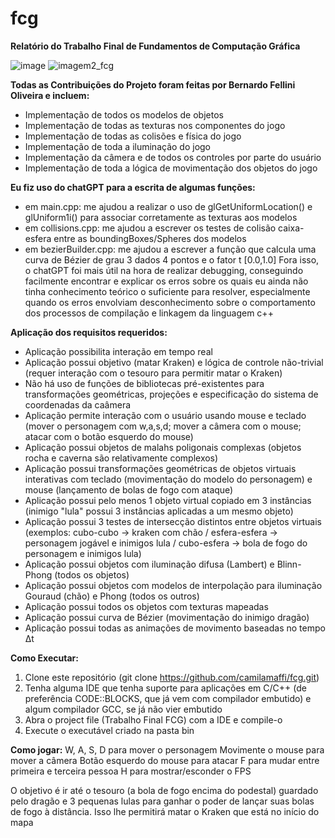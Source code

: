 # fcg
**Relatório do Trabalho Final de Fundamentos de Computação Gráfica**

![image](https://github.com/user-attachments/assets/bd3a2139-f9f8-4be6-861b-52338a842267)
![imagem2_fcg](https://github.com/user-attachments/assets/2d711e0f-c9bb-4334-983c-85d1a38a7cbb)

**Todas as Contribuições do Projeto foram feitas por Bernardo Fellini Oliveira e incluem:**
- Implementação de todos os modelos de objetos
- Implementação de todas as texturas nos componentes do jogo
- Implementação de todas as colisões e física do jogo
- Implementação de toda a iluminação do jogo
- Implementação da câmera e de todos os controles por parte do usuário
- Implementação de toda a lógica de movimentação dos objetos do jogo

**Eu fiz uso do chatGPT para a escrita de algumas funções:**
- em main.cpp: me ajudou a realizar o uso de glGetUniformLocation() e glUniform1i() para associar corretamente as texturas aos modelos
- em collisions.cpp: me ajudou a escrever os testes de colisão caixa-esfera entre as boundingBoxes/Spheres dos modelos
- em bezierBuilder.cpp: me ajudou a escrever a função que calcula uma curva de Bézier de grau 3 dados 4 pontos e o fator t [0.0,1.0]
Fora isso, o chatGPT foi mais útil na hora de realizar debugging, conseguindo facilmente encontrar e explicar os erros sobre os quais eu ainda não tinha conhecimento teórico o suficiente para resolver, 
especialmente quando os erros envolviam desconhecimento sobre o comportamento dos processos de compilação e linkagem da linguagem c++

**Aplicação dos requisitos requeridos:**
- Aplicação possibilita interação em tempo real
- Aplicação possui objetivo (matar Kraken) e lógica de controle não-trivial (requer interação com o tesouro para permitir matar o Kraken)
- Não há uso de funções de bibliotecas pré-existentes para transformações geométricas, projeções e especificação do sistema de coordenadas da caâmera
- Aplicação permite interação com o usuário usando mouse e teclado (mover o personagem com w,a,s,d; mover a câmera com o mouse; atacar com o botão esquerdo do mouse)
- Aplicação possui objetos de malahs poligonais complexas (objetos rocha e caverna são relativamente complexos)
- Aplicação possui transformações geométricas de objetos virtuais interativas com teclado (movimentação do modelo do personagem) e mouse (lançamento de bolas de fogo com ataque)
- Aplicação possui pelo menos 1 objeto virtual copiado em 3 instâncias (inimigo "lula" possui 3 instâncias aplicadas a um mesmo objeto)
- Aplicação possui 3 testes de intersecção distintos entre objetos virtuais (exemplos: cubo-cubo -> kraken com chão / esfera-esfera -> personagem jogável e inimigos lula / cubo-esfera -> bola de fogo do personagem e inimigos lula)
- Aplicação possui objetos com iluminação difusa (Lambert) e Blinn-Phong (todos os objetos)
- Aplicação possui objetos com modelos de interpolação para iluminação Gouraud (chão) e Phong (todos os outros)
- Aplicação possui todos os objetos com texturas mapeadas
- Aplicação possui curva de Bézier (movimentação do inimigo dragão)
- Aplicação possui todas as animações de movimento baseadas no tempo Δt 

**Como Executar:**
1) Clone este repositório (git clone https://github.com/camilamaffi/fcg.git)
2) Tenha alguma IDE que tenha suporte para aplicações em C/C++ (de preferência CODE::BLOCKS, que já vem com compilador embutido) e algum compilador GCC, se já não vier embutido
3) Abra o project file (Trabalho Final FCG) com a IDE e compile-o
4) Execute o executável criado na pasta bin

**Como jogar:**
W, A, S, D para mover o personagem
Movimente o mouse para mover a câmera
Botão esquerdo do mouse para atacar
F para mudar entre primeira e terceira pessoa
H para mostrar/esconder o FPS

O objetivo é ir até o tesouro (a bola de fogo encima do podestal) guardado pelo dragão e 3 pequenas lulas para ganhar o poder de lançar suas bolas de fogo à distância.
Isso lhe permitirá matar o Kraken que está no início do mapa
